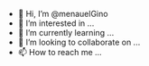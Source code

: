 - 👋 Hi, I’m @menauelGino
- 👀 I’m interested in ...
- 🌱 I’m currently learning ...
- 💞️ I’m looking to collaborate on ...
- 📫 How to reach me ...

<!---
menauelGino/menauelGino is a ✨ special ✨ repository because its `README.md` (this file) appears on your GitHub profile.
You can click the Preview link to take a look at your changes.
--->
